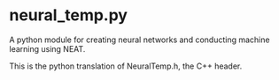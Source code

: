 # neural_temp.py
A python module for creating neural networks and conducting machine learning using NEAT.

This is the python translation of NeuralTemp.h, the C++ header.
